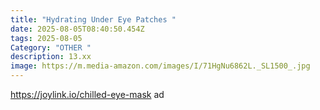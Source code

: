 ```yaml
---
title: "Hydrating Under Eye Patches "
date: 2025-08-05T08:40:50.454Z
tags: 2025-08-05
Category: "OTHER "
description: 13.xx
image: https://m.media-amazon.com/images/I/71HgNu6862L._SL1500_.jpg
---
```

https://joylink.io/chilled-eye-mask ad